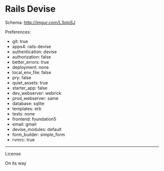 Rails Devise
========================

Schema:  http://imgur.com/L3oloSJ

Preferences:

* git: true
* apps4: rails-devise
* authentication: devise
* authorization: false
* better_errors: true
* deployment: none
* local_env_file: false
* pry: false
* quiet_assets: true
* starter_app: false
* dev_webserver: webrick
* prod_webserver: same
* database: sqlite
* templates: erb
* tests: none
* frontend: foundation5
* email: gmail
* devise_modules: default
* form_builder: simple_form
* rvmrc: true

________________________

License

On its way
